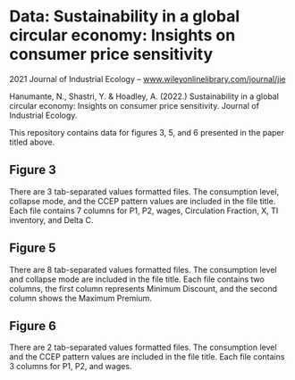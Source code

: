 # Data: Sustainability in a global circular economy: Insights on consumer price sensitivity

2021 Journal of Industrial Ecology – www.wileyonlinelibrary.com/journal/jie

Hanumante, N., Shastri, Y. & Hoadley, A. (2022.) Sustainability in a global circular economy: Insights on consumer price sensitivity. Journal of Industrial
Ecology.

This repository contains data for figures 3, 5, and 6 presented in the paper titled above.

## Figure 3
There are 3 tab-separated values formatted files. The consumption level, collapse mode, and the CCEP pattern values are included in the file title.
Each file contains 7 columns for P1,	P2,	wages,	Circulation Fraction,	X,	TI inventory,	and Delta C.


## Figure 5
There are 8 tab-separated values formatted files. The consumption level and collapse mode are included in the file title.
Each file contains two columns, the first column represents Minimum Discount, and the second column shows the Maximum Premium.

## Figure 6
There are 2 tab-separated values formatted files. The consumption level and the CCEP pattern values are included in the file title.
Each file contains 3 columns for P1,	P2, and	wages.
